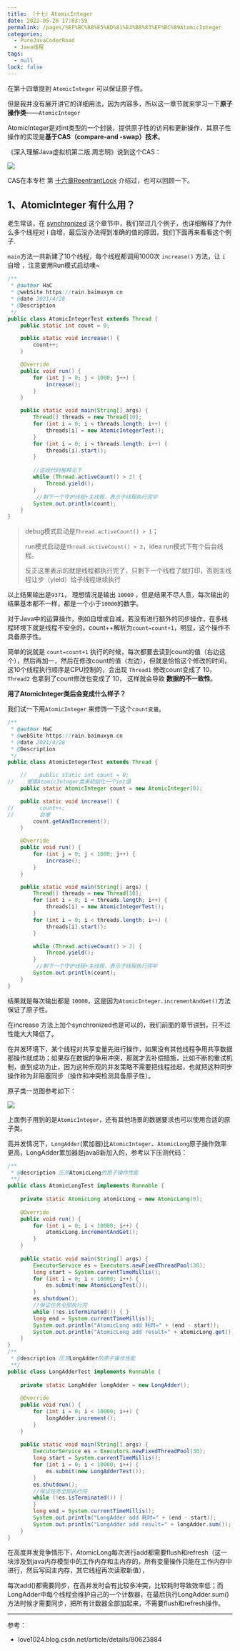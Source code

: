 ```yaml
---
title: （十七）AtomicInteger
date: 2022-05-26 17:03:59
permalink: /pages/%EF%BC%88%E5%8D%81%E4%B8%83%EF%BC%89AtomicInteger
categories: 
  - PureJavaCoderRoad
  - Java线程
tags: 
  - null
lock: false
---
```

在第十四章提到 `AtomicInteger` 可以保证原子性。

但是我并没有展开讲它的详细用法，因为内容多，所以这一章节就来学习一下**原子操作类**——`AtomicInteger`

AtomicInteger是对int类型的一个封装，提供原子性的访问和更新操作，其原子性操作的实现是**基于CAS（compare-and -swap）技术**。

《深入理解Java虚拟机第二版.周志明》说到这个CAS：

![](https://cdn.jsdelivr.net/gh/DogerRain/image@main/img-20210401/image-20210428145418753.png)

CAS在本专栏 第 [十六章ReentrantLock]() 介绍过，也可以回顾一下。



## 1、AtomicInteger 有什么用？

老生常谈，在 [synchronized]() 这个章节中，我们举过几个例子，也详细解释了为什么多个线程对 i 自增，最后没办法得到准确的值的原因，我们下面再来看看这个例子.

`main`方法一共新建了10个线程，每个线程都调用1000次 `increase()` 方法，让 `i` 自增 ，注意要用Run模式启动噢~

```java
/**
 * @author HaC
 * @webSite https://rain.baimuxym.cn
 * @date 2021/4/28
 * @Description
 */
public class AtomicIntegerTest extends Thread {
    public static int count = 0;

    public static void increase() {
        count++;
    }

    @Override
    public void run() {
        for (int j = 0; j < 1000; j++) {
            increase();
        }
    }

    public static void main(String[] args) {
        Thread[] threads = new Thread[10];
        for (int i = 0; i < threads.length; i++) {
            threads[i] = new AtomicIntegerTest();
        }
        for (int i = 0; i < threads.length; i++) {
            threads[i].start();
        }
		
        //这段代码解释见下
        while (Thread.activeCount() > 2) {
            Thread.yield();
        }
         //剩下一个守护线程+主线程，表示子线程执行完毕
        System.out.println(count);
    }
}
```

> debug模式启动是`Thread.activeCount() > 1`；
>
> run模式启动是`Thread.activeCount() > 2`，idea run模式下有个后台线程。
>
> 反正这里表示的就是线程都执行完了，只剩下一个线程了就打印，否则主线程让步（yield）给子线程继续执行

以上结果输出是`9371`， 理想情况是输出 `10000` ，但是结果不尽人意，每次输出的结果基本都不一样，都是一个小于`10000`的数字。

对于Java中的运算操作，例如自增或自减，若没有进行额外的同步操作，在多线程环境下就是线程不安全的。count++解析为`count=count+1`，明显，这个操作不具备原子性。

简单的说就是 `count=count+1`  执行的时候，每次都要去读到count的值（右边这个），然后再加一，然后在修改count的值（左边），但就是恰恰这个修改的时间，这10个线程执行顺序是CPU控制的，会出现 `Thread1` 修改count变成了 10， `Thread2`  也拿到了count修改也变成了 10， 这样就会导致 **数据的不一致性**。

**用了AtomicInteger类后会变成什么样子？**

我们试一下用`AtomicInteger` 来修饰一下这个`count变量`。

```java
/**
 * @author HaC
 * @webSite https://rain.baimuxym.cn
 * @date 2021/4/28
 * @Description
 */
public class AtomicIntegerTest extends Thread {

    //    public static int count = 0;
//    使用AtomicInteger类来初始化一个int值
    public static AtomicInteger count = new AtomicInteger(0);

    public static void increase() {
//        count++;
//        自增
        count.getAndIncrement();
    }

    @Override
    public void run() {
        for (int j = 0; j < 1000; j++) {
            increase();
        }
    }

    public static void main(String[] args) {
        Thread[] threads = new Thread[10];
        for (int i = 0; i < threads.length; i++) {
            threads[i] = new AtomicIntegerTest();
        }
        for (int i = 0; i < threads.length; i++) {
            threads[i].start();
        }

        while (Thread.activeCount() > 2) {
            Thread.yield();
        }
         //剩下一个守护线程+主线程，表示子线程执行完毕
        System.out.println(count);
    }
}
```

结果就是每次输出都是 `10000`，这是因为`AtomicInteger.incrementAndGet()`方法保证了原子性。

在increase 方法上加个synchronized也是可以的，我们前面的章节讲到，只不过性能大大降低了。



在并发环境下，某个线程对共享变量先进行操作，如果没有其他线程争用共享数据那操作就成功；如果存在数据的争用冲突，那就才去补偿措施，比如不断的重试机制，直到成功为止，因为这种乐观的并发策略不需要把线程挂起，也就把这种同步操作称为非阻塞同步（操作和冲突检测具备原子性）。

原子类一览图参考如下：

![](https://img-blog.csdnimg.cn/20200212180741122.png)

上面例子用到的是`AtomicInteger`，还有其他场景的数据要求也可以使用合适的原子类。

高并发情况下，`LongAdder`(累加器)比`AtomicInteger`、`AtomicLong`原子操作效率更高，LongAdder累加器是java8新加入的，参考以下压测代码：

```java
/**
 * @description 压测AtomicLong的原子操作性能
 **/
public class AtomicLongTest implements Runnable {
 
    private static AtomicLong atomicLong = new AtomicLong(0);
 
    @Override
    public void run() {
        for (int i = 0; i < 10000; i++) {
            atomicLong.incrementAndGet();
        }
    }
 
    public static void main(String[] args) {
        ExecutorService es = Executors.newFixedThreadPool(30);
        long start = System.currentTimeMillis();
        for (int i = 0; i < 10000; i++) {
            es.submit(new AtomicLongTest());
        }
        es.shutdown();
        //保证任务全部执行完
        while (!es.isTerminated()) { }
        long end = System.currentTimeMillis();
        System.out.println("AtomicLong add 耗时=" + (end - start));
        System.out.println("AtomicLong add result=" + atomicLong.get());
    }
}
/**
 * @description 压测LongAdder的原子操作性能
 **/
public class LongAdderTest implements Runnable {
 
    private static LongAdder longAdder = new LongAdder();
 
    @Override
    public void run() {
        for (int i = 0; i < 10000; i++) {
            longAdder.increment();
        }
    }
 
    public static void main(String[] args) {
        ExecutorService es = Executors.newFixedThreadPool(30);
        long start = System.currentTimeMillis();
        for (int i = 0; i < 10000; i++) {
            es.submit(new LongAdderTest());
        }
        es.shutdown();
        //保证任务全部执行完
        while (!es.isTerminated()) {
        }
        long end = System.currentTimeMillis();
        System.out.println("LongAdder add 耗时=" + (end - start));
        System.out.println("LongAdder add result=" + longAdder.sum());
    }
}
```

在高度并发竞争情形下，AtomicLong每次进行add都需要flush和refresh（这一块涉及到java内存模型中的工作内存和主内存的，所有变量操作只能在工作内存中进行，然后写回主内存，其它线程再次读取新值），

每次add()都需要同步，在高并发时会有比较多冲突，比较耗时导致效率低；而LongAdder中每个线程会维护自己的一个计数器，在最后执行LongAdder.sum()方法时候才需要同步，把所有计数器全部加起来，不需要flush和refresh操作。

---

参考：

- love1024.blog.csdn.net/article/details/80623884